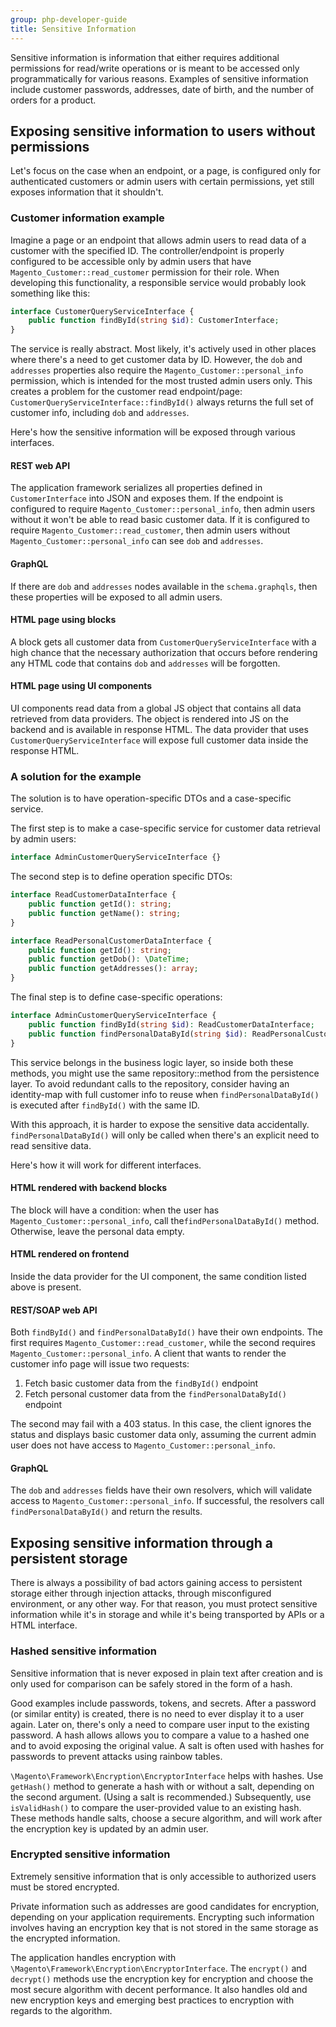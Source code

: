 ```yaml
---
group: php-developer-guide
title: Sensitive Information
---
```


Sensitive information is information that either requires additional permissions for read/write operations
or is meant to be accessed only programmatically for various reasons.
Examples of sensitive information include customer passwords, addresses, date of birth, and the number of orders for a product.

## Exposing sensitive information to users without permissions

Let's focus on the case when an endpoint, or a page, is configured only for authenticated customers or
admin users with certain permissions, yet still exposes information that it shouldn't.

### Customer information example

Imagine a page or an endpoint that allows admin users to read data of a customer with the specified ID.
The controller/endpoint is properly configured to be accessible only by admin users that have
`Magento_Customer::read_customer` permission for their role. When developing this functionality, a responsible service
would probably look something like this:

```php
interface CustomerQueryServiceInterface {
    public function findById(string $id): CustomerInterface;
}
```

The service is really abstract. Most likely, it's actively used in other places where there's a need to get customer
data by ID. However, the `dob` and `addresses` properties also require the `Magento_Customer::personal_info` permission,
which is intended for the most trusted admin users only. This creates a problem for the customer read endpoint/page:
`CustomerQueryServiceInterface::findById()` always returns the full set of customer info, including `dob` and `addresses`.

Here's how the sensitive information will be exposed through various interfaces.

#### REST web API

The application framework serializes all properties defined in `CustomerInterface` into JSON and exposes them. If the endpoint
is configured to require `Magento_Customer::personal_info`, then admin users without it won't be able to read basic
customer data. If it is configured to require `Magento_Customer::read_customer`, then admin users without
`Magento_Customer::personal_info` can see `dob` and `addresses`.

#### GraphQL

If there are `dob` and `addresses` nodes available in the `schema.graphqls`, then these properties will be exposed to
all admin users.

#### HTML page using blocks

A block gets all customer data from `CustomerQueryServiceInterface` with a high chance that the necessary
authorization that occurs before rendering any HTML code that contains `dob` and `addresses` will be forgotten.

#### HTML page using UI components

UI components read data from a global JS object that contains all data retrieved from data providers.
The object is rendered into JS on the backend and is available in response HTML.
The data provider that uses `CustomerQueryServiceInterface` will expose full customer data inside the response HTML.

### A solution for the example

The solution is to have operation-specific DTOs and a case-specific service.

The first step is to make a case-specific service for customer data retrieval by admin users:

```php
interface AdminCustomerQueryServiceInterface {}
```

The second step is to define operation specific DTOs:

```php
interface ReadCustomerDataInterface {
    public function getId(): string;
    public function getName(): string;
}

interface ReadPersonalCustomerDataInterface {
    public function getId(): string;
    public function getDob(): \DateTime;
    public function getAddresses(): array;
}
```

The final step is to define case-specific operations:

```php
interface AdminCustomerQueryServiceInterface {
    public function findById(string $id): ReadCustomerDataInterface;
    public function findPersonalDataById(string $id): ReadPersonalCustomerDataInterface;
}
```

This service belongs in the business logic layer, so inside both these methods, you might use the same repository::method
from the persistence layer. To avoid redundant calls to the repository, consider having an identity-map with full customer info
to reuse when `findPersonalDataById()` is executed after `findById()` with the same ID.

With this approach, it is harder to expose the sensitive data accidentally. `findPersonalDataById()` will only be called
when there's an explicit need to read sensitive data.

Here's how it will work for different interfaces.

#### HTML rendered with backend blocks

The block will have a condition: when the user has `Magento_Customer::personal_info`, call the`findPersonalDataById()` method.
Otherwise, leave the personal data empty.

#### HTML rendered on frontend

Inside the data provider for the UI component, the same condition listed above is present.

#### REST/SOAP web API

Both `findById()` and `findPersonalDataById()` have their own endpoints. The first requires `Magento_Customer::read_customer`,
while the second requires `Magento_Customer::personal_info`. A client that wants to render the customer info page will issue two requests:

1. Fetch basic customer data from the `findById()` endpoint
1. Fetch personal customer data from the  `findPersonalDataById()` endpoint

The second may fail with a 403 status. In this case, the client ignores the status and displays basic customer data only, assuming
the current admin user does not have access to `Magento_Customer::personal_info`.

#### GraphQL

The `dob` and `addresses` fields have their own resolvers, which will validate access to `Magento_Customer::personal_info`. If successful,
the resolvers call `findPersonalDataById()` and return the results.

## Exposing sensitive information through a persistent storage

There is always a possibility of bad actors gaining access to persistent storage either through injection attacks,
through misconfigured environment, or any other way. For that reason, you must protect sensitive information while
it's in storage and while it's being transported by APIs or a HTML interface.

### Hashed sensitive information

Sensitive information that is never exposed in plain text after creation and is only used for comparison can be safely
stored in the form of a hash.

Good examples include passwords, tokens, and secrets. After a password (or similar entity) is created, there is no need to ever
display it to a user again. Later on, there's only a need to compare user input to the existing password.
A hash allows allows you to compare a value to a hashed one and to avoid exposing the original value. A salt is often used with
hashes for passwords to prevent attacks using rainbow tables.

`\Magento\Framework\Encryption\EncryptorInterface` helps with hashes. Use `getHash()` method to generate a hash with
or without a salt, depending on the second argument. (Using a salt is recommended.) Subsequently, use `isValidHash()` to
compare the user-provided value to an existing hash. These methods handle salts, choose a secure algorithm, and
will work after the encryption key is updated by an admin user.

### Encrypted sensitive information

Extremely sensitive information that is only accessible to authorized users must be stored encrypted.

Private information such as addresses are good candidates for encryption, depending on your application requirements.
Encrypting such information involves having an encryption key that is not stored in the same storage as the encrypted
information.

The application handles encryption with `\Magento\Framework\Encryption\EncryptorInterface`. The `encrypt()` and `decrypt()`
methods use the encryption key for encryption and choose the most secure algorithm with decent performance.
It also handles old and new encryption keys and emerging best practices to encryption with regards to the algorithm.
